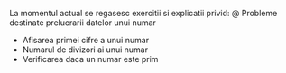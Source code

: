 La momentul actual se regasesc exercitii si explicatii privid:
@ Probleme destinate prelucrarii datelor unui numar
- Afisarea primei cifre a unui numar
- Numarul de divizori ai unui numar
- Verificarea daca un numar este prim
